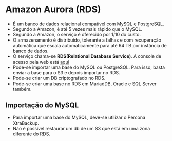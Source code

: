 # Amazon Aurora (RDS)
* É um banco de dados relacional compatível com MySQL e PostgreSQL.<br>
* Segundo a Amazon, é até 5 vezes mais rápido que o MySQL.<br>
* Segundo a Amazon, o serviço é oferecido por 1/10 do custo.
* O armazenamento é distribuído, tolerante a falhas e com recuperação automática que escala automaticamente para até 64 TB por instância de banco de dados. <br>
* O serviço chama-se **RDS(Relational Database Service)**. A console de acesso pela web está [aqui](https://console.aws.amazon.com/rds/home)
* Pode-se importar uma base do MySQL ou PostgreSQL. Para isso, basta enviar a base para o S3 e depois importar no RDS. 
* Pode-se criar um DB criptografado no RDS. 
* Pode-se criar uma base no RDS em MariadDB, Oracle e SQL Server também. 


## Importação do MySQL
* Para importar uma base do MySQL, deve-se utilizar o Percona XtraBackup. 
* Não é possível restaurar um db de um S3 que está em uma zona diferente do RDS. 


